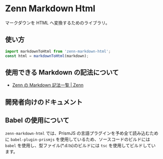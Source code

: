 # Zenn Markdown Html

マークダウンを HTML へ変換するためのライブラリ。

## 使い方

```js
import markdownToHtml from 'zenn-markdown-html';
const html = markdownToHtml(markdown);
```

## 使用できる Markdown の記法について

- [Zenn の Markdown 記法一覧 | Zenn](https://zenn.dev/zenn/articles/markdown-guide)

## 開発者向けのドキュメント

## Babel の使用について

`zenn-markdown-html` では、PrismJS の言語プラグインを予め全て読み込むために `babel-plugin-prismjs` を使用しているため、ソースコードのビルドには `babel` を使用し、型ファイル(\*.d.ts)のビルドには `tsc` を使用してビルドしています。
